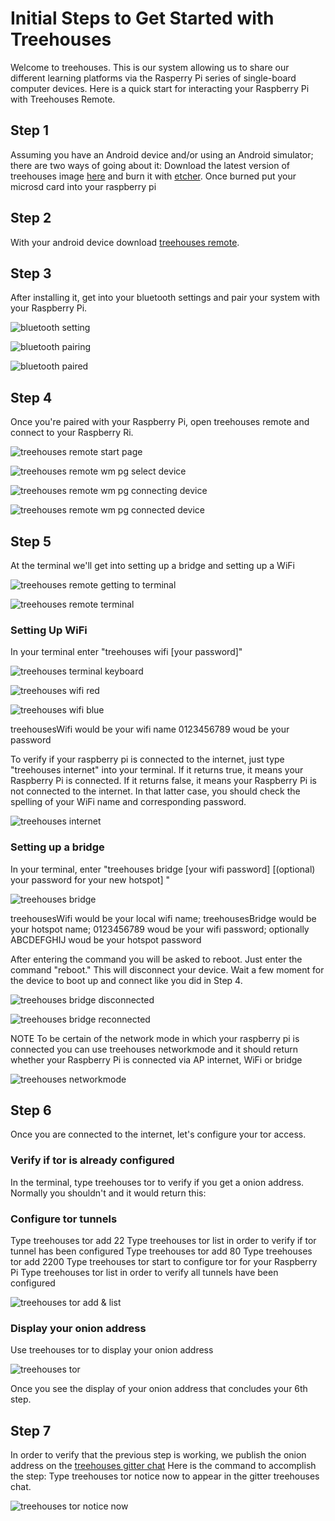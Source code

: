 # Initial Steps to Get Started with Treehouses
Welcome to treehouses. This is our system allowing us to share our different learning platforms via the Rasperry Pi series of single-board computer devices. Here is a quick start for interacting your Raspberry Pi with Treehouses Remote.
## Step 1
Assuming you have an Android device and/or using an Android simulator; there are two ways of going about it:
Download the latest version of treehouses image [here](http://download.treehouses.io/) and burn it with [etcher](https://www.balena.io/etcher/). Once burned put your microsd card into your raspberry pi 
## Step 2
With your android device download [treehouses remote](https://play.google.com/store/apps/details?id=io.treehouses.remote). 
## Step 3
After installing it, get into your bluetooth settings and pair your system with your Raspberry Pi.

![bluetooth setting](https://t8f5ng.sn.files.1drv.com/y4mYF-F5p7h9FSFt3MBeSvZKo2ulfZ3bwmmqSrgdmXV1ra9-ETg2eIE6uttDgKX5BYFXCYfmkmQdyQ408KGNJOkZBJNkAQYH7L1RezQ3gIGG8Q8dnt8vp73PtLRJMVCkAI2GclEZ6E7c0jRe-IbWQMhr7CR8q43iLhP7B5t5yyIslzi1r8nEq99LzYIojrsGkLnOmrf6mi-4nGuyCL4B97XGg?width=386&height=660&cropmode=none)

![bluetooth pairing](https://t8f4ng.sn.files.1drv.com/y4mhBtw5v6qYzMSmfMlgjg0rW12pIzuVZcQeHECRBgelYi85SbKN7bRfiZ2qVqWndwDvdwXX12aswYB42WxNZyCbJcronQlcEqclcqlvGLfm9JRxmHAAaZ3eoInUIbI0SwvCXV-1p7c_FyDf7r1XIDqWwPl0ygUQzLQ-L6-tiQF_yErZW7m5w1eAVw4BN5Yt83yRlS3fcJx5CQIrsKsG-WWGA?width=385&height=660&cropmode=none)

![bluetooth paired](https://umfxng.sn.files.1drv.com/y4mdFf3QEh6MdAOwJt3_fQ0lhySCGDu6GcV5pj0lIMh6VNOSkZTEaNiVP23UGrFavcez4G3yf6rj3PLPX8IXlr755GhhtjqBFUILXln6jha1joX1VFTPlNvfGLTsrW8OwxrNRhSTyeWGbU0wkYZa2j0287eyidvL_aZouQMbJdSAiKjG_cJFRVUnDenFlOI7UWNQ_1sGaiHKg7MDl8SFj8GlA?width=385&height=660&cropmode=none)

## Step 4
Once you're paired with your Raspberry Pi, open treehouses remote and connect to your Raspberry Ri.

![treehouses remote start page](https://umfwng.sn.files.1drv.com/y4msr8sunq_qg0hu39-C7CWEuOgyZMyg_SgJfYL6jU76Wb_lQlWhKn4mcq8tm0m7IembIpZuZhzFpeSoU0PujmAitllAV4iANX_dbyDNTfAdrxxDwksJkQttxJQR9Qf6GrOl3W7ZcvKrv2lufaKFuu469Y7UexHkNpLP8-tz5xbz5I7ctfAMF-NMtQHCBwK_HYbRIvt6jI6YWYZqghVALxmFg?width=385&height=660&cropmode=none)

![treehouses remote wm pg select device](https://umfzng.sn.files.1drv.com/y4mQ40_hZQUze_wSgi0rVxRGrvav7wJs5PLHjlcJd5Jm47_XknTBfo6BbD_DzN2P4OwePly3CJHtq2zkLnPYFzI0n47MXzwWU4nMuJFKmrx3UqZsDDUdxB_1r3qWUaqCOdJ7GTu9eVrwbBoGerOadcA8kdN050x_HMTmTa5RYhWkzZtOiw-LoFTbEQWC31UbLko2b4yPXA0bC35RtcKn44PWA?width=385&height=660&cropmode=none)

![treehouses remote wm pg connecting device](https://umfyng.sn.files.1drv.com/y4mRUnWtsHKL7ssDVVgMgO1izlua8O60RtbN6AhE_7Az0LjMVr2maotyh_8dLOW3UtyDO9lRD3XpbwvNY_dWknQV54o-dwrjhz1UqIsopdrju5UIzMyR0KQBF7RsqhnFpa9nHP63G1IT960-GXap_wHcEYaGKQYIEC2rOAKYM5JvkyYm60MR23iG1RvPcS7nTzjg7TQ1ADyTGGGwDPCf9_jJQ?width=386&height=660&cropmode=none)

![treehouses remote wm pg connected device](https://umf1ng.sn.files.1drv.com/y4m8822OJm2YjnJoqw6E6eexXFpsW3VgTteG_-VIvt1L0oVkFpy7DpVf6D4vU034Ffnw8_Gnb2WqmBrAoeGguAGSOSR1GvuL4bqHJjmL0P7LcMSWk6khxfG1G5jF6X1TC__jkfl2MlzmeCC0vBLOku6wxmjpJysvo2gKF1Y5ehjENsvvAf2Owa81FleIeHOtSoiVpP4aS2gjeQ073bCjFo77A?width=385&height=660&cropmode=none)

## Step 5
At the terminal we'll get into setting up a bridge and setting up a WiFi

![treehouses remote getting to terminal](https://umf0ng.sn.files.1drv.com/y4mFAcpkZ33W8F3tF9JXERJFiFD2GKOi3kzGFC5_ofRitSd0SP1w1xG8QpFhY99tNr_ioNtpmiTN5-oZscVlKWMRDuwgzPkkofrSSnUYjU7JHwAm_dfQE4-DbeDkb5pw59pTZxWxNT1EjDMV55HdDuzXjW5gsf2vJDiPssPsT4fiXufGQoYydVlm47tZvJxsPh3y87vfa6TANj00erPs326Jg?width=386&height=660&cropmode=none)

![treehouses remote terminal](https://umf3ng.sn.files.1drv.com/y4mOpuDbds7VR5J5W2TPvKmdP4lc8kkL81u5lwEsd-2mG848G0aemiSH3oPQM0wr7-EaGPhFgvZBXEZDChyS1ADEuGGFSJz-oUUGzwNuGRXRk4ERj732q_26055-LgFkFnSlKNXuMWSqcvkm2Mgu5E-Efj2TIih-uBDDeYkf9ghhFbseB-HiLEE5Q8agQyF4qqbFfRaUxQNCUWMHeJ5LwNK2Q?width=386&height=660&cropmode=none)

### Setting Up WiFi
In your terminal enter "treehouses wifi <your local WiFi name> [your password]"

![treehouses terminal keyboard](https://umf2ng.sn.files.1drv.com/y4mC0FSBKeaVG-hBA8CxB_eZ1yhaLnEiAhzdvV5KS3J6VG4gdUgqambgt7q3OKAYr6EMqbwaF3kCjjs_JDV1JxtQim3e1nqTj73o8x6cowIY5BEu616DbDzDPYA1YK7mZ8HnTXCzclZpt39JST18eTzAP-lKQe6ko4jv0ScT3N2tVfalrKe6FYHBBmEZSHP2uwlCgeM7w1evRka82n3hJmSIg?width=660&height=347&cropmode=none)

![treehouses wifi red](https://umf5ng.sn.files.1drv.com/y4mMw_3pDqDL2bLlciiaT5qGXVqQqZMph2b0YLgC42uW2zu3YxVG71_pMEzGhNdtuFjGpkDGnVm3zWg19NXaXcwz9C8zH6U0lf-j3WybxpfBQcPu6ftqnGGt2e0tG5DSb2u52pToVEey2d1HH-wgcCNq_HAoy5p_3OakeIbf_hE7Fqdrq-BQOCIq8MXFJaopekjbclZq3Vf3WVyFrnxP7LNsQ?width=385&height=660&cropmode=none)

![treehouses wifi blue](https://umf4ng.sn.files.1drv.com/y4m3H_1d4-x2aP04SG8S9w-vRirLQTUS4_JbQ0ZB51Ew0OnnESgdffSj-hK3J86URD6SferJC4PbpFMrCe9_LKfJyoFr822e4IYvn28U3urA_B3acCIu588G_kPwxs-o7WAbI4z_PulNqM_NxTYVNg3msedn3TnVoR7SESv6hBuRlFDZLpiNwc5YB410XDpwJfjxmj941J_AwBivIqab8FbwQ?width=386&height=660&cropmode=none)

treehousesWifi would be your wifi name 0123456789 woud be your password

To verify if your raspberry pi is connected to the internet, just type "treehouses internet" into your terminal. If it returns true, it means your Raspberry Pi is connected. If it returns false, it means your Raspberry Pi is not connected to the internet. In that latter case, you should check the spelling of your WiFi name and corresponding password.

![treehouses internet](https://usf2ng.sn.files.1drv.com/y4m_FlAdCVdNu20VDpR24fQKM9Z4xFQiz6owQKUhTa8pFGg4IMS8tPCcRG8Ygquf9TwJcgfqw2Cs4Qu_FyoTB0t_lptAPSscDElzJdk5if66L3v7hkucLFWBaK20K3Q61Op-WkkMR2EWFh82_NJCuW3NKhR4g2Owsj1ca7Zh73KSjczanXarg64URX9BqZAId7CLBB-QypgyRHUtqfUBnOd-A?width=386&height=660&cropmode=none)

### Setting up a bridge
In your terminal, enter "treehouses bridge <your local wifi name> <the new name for your hotspot> [your wifi password] [(optional) your password for your new hotspot] "

![treehouses bridge](https://usf5ng.sn.files.1drv.com/y4mKvK4QMxHcenlxy3kGJWnKd3w3cbrQUXCsFiX3cEqwJBns6PoW7uYDxXwfQZ8fg21b68yOg4sZy3JC5Wj1eeN9xLJKYfU_HVUw78-ZpkgEyOfwnsB7UCBdxzvr8blKZsNDItZuX53GNRhh1k9ULr_3LmZA7ms9YzDVHI7lzpkhmlerhvEJXEtPH0PoO9QYME0-KMcFR-s4Vsdsz32e7OAWw?width=386&height=660&cropmode=none)

treehousesWifi would be your local wifi name; treehousesBridge would be your hotspot name; 0123456789 woud be your wifi password; optionally ABCDEFGHIJ woud be your hotspot password

After entering the command you will be asked to reboot. Just enter the command "reboot." This will disconnect your device. Wait a few moment for the device to boot up and connect like you did in Step 4.

![treehouses bridge disconnected](https://usf4ng.sn.files.1drv.com/y4mno52heVl9QZDa1jX9vHMheTD7s94pZ60o8fgVJpUssh8nvzmw4N11kfNVfi_omAOnzUmjEGscInD4aNS-FzMHUmRNmQF7JSx7LnvpAVHE4M8a6-lKyaNQwDnIpDrVf6kbkVhaUVgky_7UR8m8WxGGZIH-ufvRJ7Z42Zhn7mkX5W5IHkh9-GBjy23U2b2G_xFAvB3vaTlJmhzjBQoXgIn4A?width=386&height=660&cropmode=none)

![treehouses bridge reconnected](https://w8fxng.sn.files.1drv.com/y4mjw8J9VcnuYV2u4HHM06cXaLLccl3-kDy1n-_wbYKyUf5yn1PjQt-HnFmB5xxdnWJAXAV-3OFlowWqNHCQyFqh7Hk2vZvtFxNPJavq4OvxSt0h7DFXYLS0s1o71G78mEOXniwG0fBAbtIEVh4CiMP9Sn961NIErsHq8rphb6S68WKHdFanwO_A3Ojn0rFnOI973oydF38I2PhJk7k0tnIXw?width=386&height=660&cropmode=none)

NOTE To be certain of the network mode in which your raspberry pi is connected you can use treehouses networkmode and it should return whether your Raspberry Pi is connected via AP internet, WiFi or bridge

![treehouses networkmode](https://w8fwng.sn.files.1drv.com/y4mfY6MqEluQPCCqoLZVAn6udSlJgtKhe3kMrOGpqTzpNGIJcy3NEWGvFpPcG1j_CJwUfFSCYtsDiwp5isSckowhFb5r9-f63uVPQpJcoz4oPRHk-xhsq3oXyv9-gURodylEm8tcegHTjxKAI-6KCTB0dzUxjrn41I8XBGbvpUPDxLYaB849g9FIa4HvE6bk6-0pf1VqmipA6NmgN7oPl4RVQ?width=386&height=660&cropmode=none)

## Step 6
Once you are connected to the internet, let's configure your tor access.
### Verify if tor is already configured
In the terminal, type treehouses tor to verify if you get a onion address. Normally you shouldn't and it would return this:



### Configure tor tunnels
Type treehouses tor add 22
Type treehouses tor list in order to verify if tor tunnel has been configured
Type treehouses tor add 80
Type treehouses tor add 2200
Type treehouses tor start to configure tor for your Raspberry Pi 
Type treehouses tor list in order to verify all tunnels have been configured

![treehouses tor add & list](https://usfzng.sn.files.1drv.com/y4mQSl-1SvUgb2xOR15roZUnaDJqilULU29WtSAYXeHo1lWxUB3JGe6TxlcwUQ2m32U52221Qjmve4DAPfO8h-pjdBEkhO8p2IN6dW8NwYiIYR1L3BGkqlQkOVL1yXFjdWFOqA7zUF3_Zwl8w1xUs3V8YNee4hqvh_R_gxa3F9HV7Fps0AbBJ5yYUvjxaZKSO6HQF7PHz-tD--wzvzfiaYEpw?width=386&height=660&cropmode=none)

### Display your onion address
Use treehouses tor to display your onion address

![treehouses tor](https://usf1ng.sn.files.1drv.com/y4mY_TGqYIMclSDtzKkho3DsGY2Ou6yk0Pd1u3aiCnMQktlDwxXF_Yjf-3v2avH76U-0leD6LXZv8_X82L2ZtSDwUOl5d0P7nJb45WS03yAG2qgjkNTsY_0GS3TsBAzVPMu2r9R4WJKoD5a4RmRFdsAAU1e4_1MOF0Ks3NuGCVVTkPgninoa_3872Jj5UpsygXZoUz19qUmrM0C0RccnsTmrw?width=386&height=660&cropmode=none)

Once you see the display of your onion address that concludes your 6th step.
## Step 7
In order to verify that the previous step is working, we publish the onion address on the [treehouses gitter chat](https://gitter.im/open-learning-exchange/treehouses)
Here is the command to accomplish the step:
Type treehouses tor notice now to appear in the gitter treehouses chat.

![treehouses tor notice now](https://usf3ng.sn.files.1drv.com/y4mHNlwYF1Pmwi1PCskGcKCBp-0KCoNyCvl2AxlUZ62nzRnIXKCzKn8fTlqyIly4wPtdgOOLmOlSGEq6F1leZUDVDUZLIXfzB797AlLP6BgJ5xkUJO75gyp6XkC_ZACsGXFOylrtMe_eTbZ0l6_rjW4pQYvKbSwXZxNGmea21XcNN_8D_Qg4rxHeCwOfB6HejUxYPxvBTwJ2DpvmQYuCj4R9w?width=386&height=660&cropmode=none)
